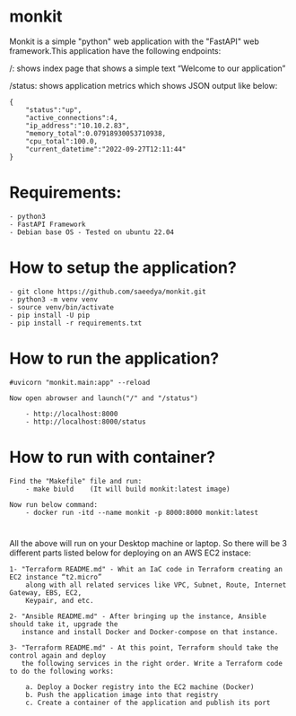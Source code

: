 # monkit

Monkit is a simple "python" web application with the "FastAPI" web framework.This application
have the following endpoints:

/: shows index page that shows a simple text “Welcome to our application”

/status: shows application metrics which shows JSON output like below:

    {
        "status":"up",
        "active_connections":4,
        "ip_address":"10.10.2.83",
        "memory_total":0.07918930053710938,
        "cpu_total":100.0,
        "current_datetime":"2022-09-27T12:11:44"
    }

# Requirements:
    - python3
    - FastAPI Framework
    - Debian base OS - Tested on ubuntu 22.04

# How to setup the application?

    - git clone https://github.com/saeedya/monkit.git
    - python3 -m venv venv
    - source venv/bin/activate
    - pip install -U pip
    - pip install -r requirements.txt

# How to run the application?

    #uvicorn "monkit.main:app" --reload

    Now open abrowser and launch("/" and "/status")

        - http://localhost:8000
        - http://localhost:8000/status

# How to run with container?

    Find the "Makefile" file and run:
        - make biuld    (It will build monkit:latest image)
    
    Now run below command:
        - docker run -itd --name monkit -p 8000:8000 monkit:latest

#

All the above will run on your Desktop machine or laptop. So there will be 3 different
parts listed below for deploying on an AWS EC2 instace:

    1- "Terraform README.md" - Whit an IaC code in Terraform creating an EC2 instance “t2.micro” 
        along with all related services like VPC, Subnet, Route, Internet Gateway, EBS, EC2,
        Keypair, and etc.
    
    2- "Ansible README.md" - After bringing up the instance, Ansible should take it, upgrade the
       instance and install Docker and Docker-compose on that instance.

    3- "Terraform README.md" - At this point, Terraform should take the control again and deploy 
       the following services in the right order. Write a Terraform code to do the following works:

        a. Deploy a Docker registry into the EC2 machine (Docker)
        b. Push the application image into that registry
        c. Create a container of the application and publish its port